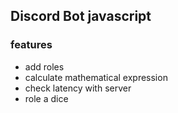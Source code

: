 ## Discord Bot javascript

### features

-   add roles
-   calculate mathematical expression
-   check latency with server
-   role a dice
